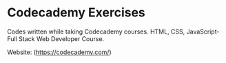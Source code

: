 # Codecademy Exercises

Codes written while taking Codecademy courses. HTML, CSS, JavaScript- Full Stack Web Developer Course.

Website: (<https://codecademy.com/>)
